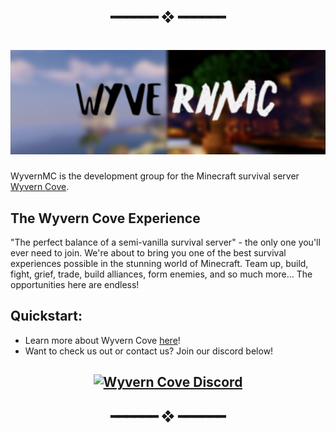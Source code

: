 <h2 align="center"> ━━━━━━  ❖  ━━━━━━ </h2>


<h1 align="center"> <img src="https://raw.githubusercontent.com/WyvernMC/.github/main/assets/header.png"> </h1>

WyvernMC is the development group for the Minecraft survival server [Wyvern Cove](https://www.wyverncove.com/).


## The Wyvern Cove Experience

"The perfect balance of a semi-vanilla survival server" - the only one you'll ever need to join. We're about to bring you one of the best survival experiences possible in the stunning world of Minecraft. Team up, build, fight, grief, trade, build alliances, form enemies, and so much more... The opportunities here are endless!


## Quickstart:

- Learn more about Wyvern Cove [here](https://www.wyverncove.com)!
- Want to check us out or contact us? Join our discord below!

<h2 align="center"> <a href="https://discord.gg/kDF6hPsEgr" align = "center">
          <img alt="Wyvern Cove Discord" src="https://discord.com/api/guilds/822574048949043250/widget.png?style=banner2"> 
</a>


<h2 align="center"> ━━━━━━  ❖  ━━━━━━ </h2>

